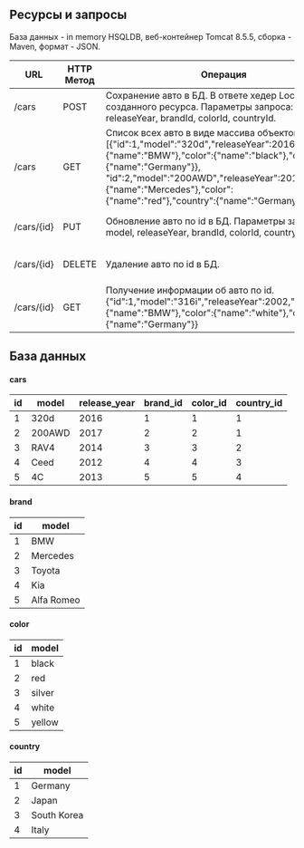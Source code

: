 
## Ресурсы и запросы
База данных - in memory HSQLDB, веб-контейнер Tomcat 8.5.5, сборка - Maven, формат - JSON.

| URL       | HTTP Метод | Операция                                                                                                                                                                                                                                                                                         | Успешный ответ | Ошибочный ответ            |
|-----------|------------|--------------------------------------------------------------------------------------------------------------------------------------------------------------------------------------------------------------------------------------------------------------------------------------------------|----------------|----------------------------|
| /cars      | POST       | Сохранение авто в БД. В ответе хедер Location c URI созданного ресурса. Параметры запроса: model, releaseYear, brandId, colorId, countryId.                                                                                                                                                      | Код 201        | Код 400 с описанием в теле |
| /cars     | GET        | Cписок всех авто в виде массива объектов. [{"id":1,"model":"320d","releaseYear":2016,"brand":{"name":"BMW"},"color":{"name":"black"},"country":{"name":"Germany"}}, "id":2,"model":"200AWD","releaseYear":2017,"brand":{"name":"Mercedes"},"color":{"name":"red"},"country":{"name":"Germany"}}] | Код 200        | -                          |
| /cars/{id} | PUT        | Обновление авто по id в БД. Параметры запроса: model, releaseYear, brandId, colorId, countryId.                                                                                                                                                                                                  | Код 202        | Код 400 с описанием в теле |
| /cars/{id} | DELETE     | Удаление авто по id в БД.                                                                                                                                                                                                                                                                        | Код 202        | Код 400 с описанием в теле |
| /cars/{id} | GET        | Получение информации об авто по id. {"id":1,"model":"316i","releaseYear":2002,"brand":{"name":"BMW"},"color":{"name":"white"},"country":{"name":"Germany"}}                                                                                                                                      | Код 200        | Код 400 с описанием в теле |

## База данных

#### cars
| id | model  | release_year | brand_id | color_id | country_id |
|----|--------|-------------|---------|---------|-----------|
| 1  | 320d   | 2016        | 1       | 1       | 1         |
| 2  | 200AWD | 2017        | 2       | 2       | 1         |
| 3  | RAV4   | 2014        | 3       | 3       | 2         |
| 4  | Ceed   | 2012        | 4       | 4       | 3         |
| 5  | 4C     | 2013        | 5       | 5       | 4         |

#### brand 
| id | model      |
|----|------------|
| 1  | BMW        |
| 2  | Mercedes   |
| 3  | Toyota     |
| 4  | Kia        |
| 5  | Alfa Romeo |

#### color
| id | model  |
|----|--------|
| 1  | black  |
| 2  | red    |
| 3  | silver |
| 4  | white  |
| 5  | yellow |

#### country
| id | model       |
|----|-------------|
| 1  | Germany     |
| 2  | Japan       |
| 3  | South Korea |
| 4  | Italy       |